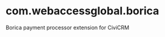 com.webaccessglobal.borica
==========================

Borica payment processor extension for CiviCRM
